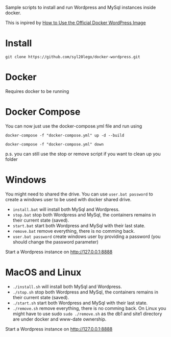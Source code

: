 Sample scripts to install and run Wordpress and MySql instances inside docker.

This is inpired by [How to Use the Official Docker WordPress Image](https://www.sitepoint.com/how-to-use-the-official-docker-wordpress-image)

# Install
`git clone https://github.com/syl20lego/docker-wordpress.git`

# Docker

Requires docker to be running

# Docker Compose

You can now just use the docker-compose.yml file and run using

```
docker-compose -f "docker-compose.yml" up -d --build
```

```
docker-compose -f "docker-compose.yml" down
```

p.s. you can still use the stop or remove script if you want to clean up you folder

# Windows

You might need to shared the drive. You can use `user.bat password` to create a windows user to be used with docker shared drive.

* `install.bat` will install both MySql and Wordpress.
* `stop.bat` stop both Wordpress and MySql, the containers remains in their current state (saved).
* `start.bat` start both Wordpress and MySql with their last state.
* `remove.bat` remove everything, there is no comming back.
* `user.bat password` create windows user by providing a password (you should change the password parameter) 


Start a Wordpress instance on http://127.0.0.1:8888

# MacOS and Linux

* `./install.sh` will install both MySql and Wordpress.
* `./stop.sh` stop both Wordpress and MySql, the containers remains in their current state (saved).
* `./start.sh` start both Wordpress and MySql with their last state.
* `./remove.sh` remove everything, there is no comming back. On Linux you might have to use sudo `sudo ./remove.sh` as the db1 and site1 directory are under docker and www-date ownership.

Start a Wordpress instance on http://127.0.0.1:8888
